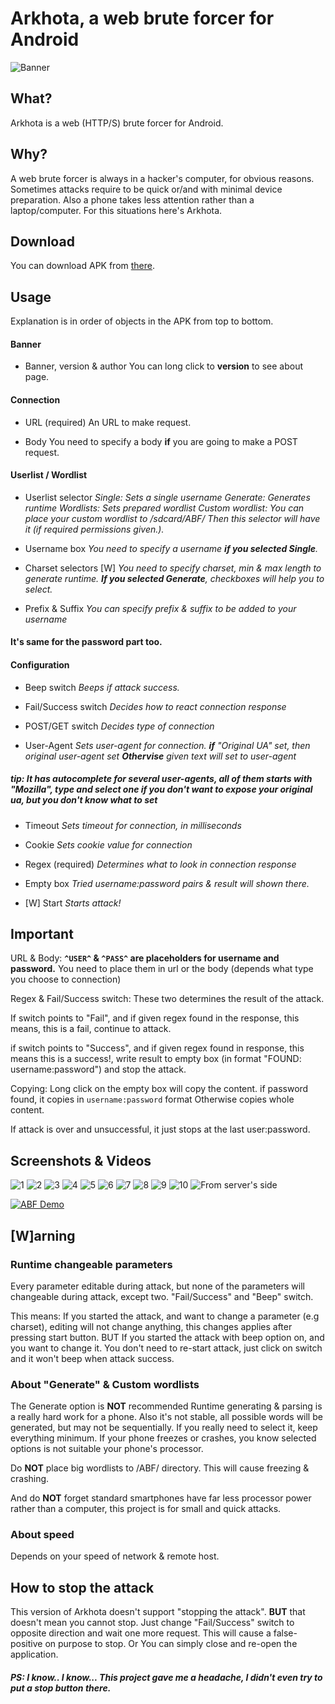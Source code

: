 # Arkhota, a web brute forcer for Android

![Banner](README-src/banner.png)

## What?
Arkhota is a web (HTTP/S) brute forcer for Android.

## Why?
A web brute forcer is always in a hacker's computer, for obvious reasons.
Sometimes attacks require to be quick or/and  with minimal device preparation.
Also a phone takes less attention rather than a laptop/computer.
For this situations here's Arkhota.

## Download
You can download APK from [there](https://github.com/ALW1EZ/Arkhota/releases).

## Usage
Explanation is in order of objects in the APK from top to bottom.
#### Banner
- Banner, version & author
You can long click to **version** to see about page.
#### Connection
- URL (required)
An URL to make request.

- Body
You need to specify a body **if** you are going to make a POST request.

#### Userlist / Wordlist
- Userlist selector
_Single: Sets a single username_
_Generate: Generates runtime_
_Wordlists: Sets prepared wordlist_
_Custom wordlist: You can place your custom wordlist to /sdcard/ABF/_
_Then this selector will have it (if required permissions given.)._

- Username box
_You need to specify a username **if you selected Single**._

- Charset selectors
[W] _You need to specify charset, min & max length to generate runtime.
**If you selected Generate**, checkboxes will help you to select._

- Prefix & Suffix
_You can specify prefix & suffix to be added to your username_

#### It's same for the password part too.


#### Configuration
- Beep switch
_Beeps if attack success._

- Fail/Success switch
_Decides how to react connection response_

- POST/GET switch
_Decides type of connection_

- User-Agent
_Sets user-agent for connection.
**if** "Original UA" set, then original user-agent set
**Othervise** given text will set to user-agent_
##### **tip: It has autocomplete for several user-agents, all of them starts with "Mozilla", type and select one if you don't want to expose your original ua, but you don't know what to set**

- Timeout
_Sets timeout for connection, in milliseconds_

- Cookie
_Sets cookie value for connection_

- Regex (required)
_Determines what to look in connection response_

- Empty box
_Tried username:password pairs & result will shown there._

- [W] Start
_Starts attack!_

## Important
URL & Body: **`^USER^` & `^PASS^` are placeholders for username and password.**
You need to place them in url or the body (depends what type you choose to connection)

Regex & Fail/Success switch: These two determines the result of the attack.

If switch points to "Fail", and if given regex found in the response, this means, this is a fail, continue to attack.

if switch points to "Success", and if given regex found in response, this means this is a success!, write result to empty box (in format "FOUND: username:password") and stop the attack.

Copying: Long click on the empty box will copy the content.
if password found, it copies in `username:password` format
Otherwise copies whole content.

If attack is over and unsuccessful, it just stops at the last user:password.

## Screenshots & Videos
![1](README-src/1.jpg)
![2](README-src/2.jpg)
![3](README-src/3.jpg)
![4](README-src/4.jpg)
![5](README-src/5.jpg)
![6](README-src/6.jpg)
![7](README-src/7.jpg)
![8](README-src/8.jpg)
![9](README-src/9.jpg)
![10](README-src/10.jpg)
![From server's side](README-src/pc-1.png)

[![ABF Demo](https://img.youtube.com/vi/CIazE0Jhj_c/0.jpg)](https://www.youtube.com/watch?v=CIazE0Jhj_c)

## [W]arning

### Runtime changeable parameters
Every parameter editable during attack, but none of the parameters will changeable during attack, except two. "Fail/Success" and "Beep" switch.

This means:
If you started the attack, and want to change a parameter (e.g charset), editing will not change anything, this changes applies after pressing start button.
BUT
If you started the attack with beep option on, and you want to change it.
You don't need to re-start attack, just click on switch and it won't beep when attack success.

### About "Generate" & Custom wordlists
The Generate option is **NOT** recommended
Runtime generating & parsing is a really hard work for a phone.
Also it's not stable, all possible words will be generated, but may not be sequentially.
If you really need to select it, keep everything minimum.
If your phone freezes or crashes, you know selected options is not suitable your phone's processor.

Do **NOT** place big wordlists to /ABF/ directory.
This will cause freezing & crashing.

And do **NOT** forget standard smartphones have far less processor power rather than a computer, this project is for small and quick attacks.

### About speed
Depends on your speed of network & remote host.

## How to stop the attack
This version of Arkhota doesn't support "stopping the attack".
**BUT** that doesn't mean you cannot stop.
Just change "Fail/Success" switch to opposite direction and wait one more request.
This will cause a false-positive on purpose to stop.
Or
You can simply close and re-open the application.

##### _**PS: I know.. I know... This project gave me a headache, I didn't even try to put a stop button there.**_

